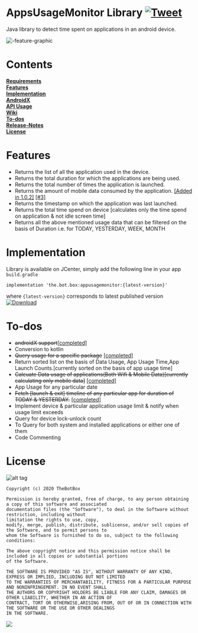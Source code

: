 # AppsUsageMonitor Library   [![Tweet](https://img.shields.io/twitter/url/http/shields.io.svg?style=social)](https://twitter.com/intent/tweet?text=&via=the_botbox&hashtags=API,UsageStatsManager,android)
Java library to detect time spent on applications in an android device. 

![-feature-graphic](https://user-images.githubusercontent.com/41512314/55276380-27e33400-5319-11e9-9282-100fce32653a.jpg)

#  Contents 
**[Requirements](https://github.com/TheBotBox/AppsUsageMonitorAPI/wiki/Requirement)**   
**[Features](#features)**  
**[Implementation](#implementation)**   
**[AndroidX](https://github.com/TheBotBox/AppsUsageMonitorAPI/wiki/AndroidX-Support)**   
**[API Usage](https://github.com/TheBotBox/AppsUsageMonitorAPI/wiki)**  
**[Wiki](https://github.com/TheBotBox/AppsUsageMonitorAPI/wiki)**   
**[To-dos](#to-dos)**   
**[Release-Notes](https://github.com/TheBotBox/AppsUsageMonitorAPI/wiki/Release-Notes)**    
**[License](#license)** 


# Features    
<ul>
<li>Returns the list of all the application used in the device.</li>
<li>Returns the total duration for which the applications are being used.</li>
<li>Returns the total number of times the application is launched.</li>  

  <li>Returns the amount of mobile data consumed by the application.  <a href="https://bintray.com/boxbotbarry/maven/appusagemonitor/1.0.2">[Added in 1.0.2]</a>
  <a href="https://github.com/TheBotBox/AppsUsageMonitorAPI/issues/3#issue-598242673">[#3]</a>
</li>
<li>Returns the timestamp on which the application was last launched.</li>
<li>Returns the total time spend on device [calculates only the time spend on application & not idle screen time]</li>
<li>Returns all the above mentioned usage data that can be filtered on the basis of Duration i.e. for TODAY, YESTERDAY, WEEK, MONTH </li>
</ul>


# Implementation
Library is available on JCenter, simply add the following line in your app `build.gradle`
```
implementation 'the.bot.box:appusagemonitor:{latest-version}'
```
where `{latest-version}` corresponds to latest published version [ ![Download](https://api.bintray.com/packages/boxbotbarry/maven/appusagemonitor/images/download.svg) ](https://bintray.com/boxbotbarry/maven/appusagemonitor/_latestVersion)  

 
# To-dos
<ul>
  <li><strike>androidX support</strike><a href="https://github.com/TheBotBox/AppsUsageMonitorAPI/wiki/Release-Notes">[completed]</a></li>
<li>Conversion to kotlin</li>
<li><strike>Query usage for a specific package</strike>  <a href="https://github.com/TheBotBox/AppsUsageMonitorAPI/wiki/Query-for-a-package">[completed]</a></li>
<li>Return sorted list on the basis of Data Usage, App Usage Time,App Launch Counts.[currently sorted on the basis of app usage time]  </li>
<li><strike>Calcuate Data usage of applications(Both Wifi & Mobile Data)[currently calculating only mobile data]</strike> <a href="https://github.com/TheBotBox/AppsUsageMonitorAPI/wiki/Release-Notes">[completed]</a></li>
<li>App Usage for any particular date  </li>
<li><strike>Fetch [launch & exit] timeline of any particular app for duration of TODAY & YESTERDAY.</strike> <a href="https://github.com/TheBotBox/AppsUsageMonitorAPI/wiki/App-Timeline">[completed]</a>   </li>
<li>Implement device & particular application usage limit & notify when usage limit exceeds</li>
<li>Query for device lock-unlock count </li>
<li>To Query for both system and installed applications or either one of them </li>  
<li>Code Commenting</li>    
</ul>


# License   
![alt tag](https://img.shields.io/github/license/mashape/apistatus.svg)  
```
Copyright (c) 2020 TheBotBox

Permission is hereby granted, free of charge, to any person obtaining a copy of this software and associated 
documentation files (the "Software"), to deal in the Software without restriction, including without
limitation the rights to use, copy, 
modify, merge, publish, distribute, sublicense, and/or sell copies of the Software, and to permit persons to 
whom the Software is furnished to do so, subject to the following conditions:

The above copyright notice and this permission notice shall be included in all copies or substantial portions 
of the Software.

THE SOFTWARE IS PROVIDED "AS IS", WITHOUT WARRANTY OF ANY KIND, EXPRESS OR IMPLIED, INCLUDING BUT NOT LIMITED 
TO THE WARRANTIES OF MERCHANTABILITY, FITNESS FOR A PARTICULAR PURPOSE AND NONINFRINGEMENT. IN NO EVENT SHALL 
THE AUTHORS OR COPYRIGHT HOLDERS BE LIABLE FOR ANY CLAIM, DAMAGES OR OTHER LIABILITY, WHETHER IN AN ACTION OF 
CONTRACT, TORT OR OTHERWISE,ARISING FROM, OUT OF OR IN CONNECTION WITH THE SOFTWARE OR THE USE OR OTHER DEALINGS 
IN THE SOFTWARE. 
```   

[ ![](https://img.shields.io/badge/Say%20Thanks-!-1EAEDB.svg) ](https://saythanks.io/to/boxforbot%40gmail.com)
